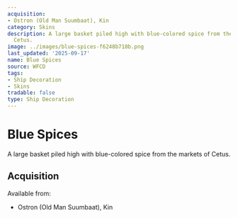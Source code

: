 ```yaml
---
acquisition:
- Ostron (Old Man Suumbaat), Kin
category: Skins
description: A large basket piled high with blue-colored spice from the markets of
  Cetus.
image: ../images/blue-spices-f6248b718b.png
last_updated: '2025-09-17'
name: Blue Spices
source: WFCD
tags:
- Ship Decoration
- Skins
tradable: false
type: Ship Decoration
---
```


# Blue Spices

A large basket piled high with blue-colored spice from the markets of Cetus.

## Acquisition

Available from:
- Ostron (Old Man Suumbaat), Kin

